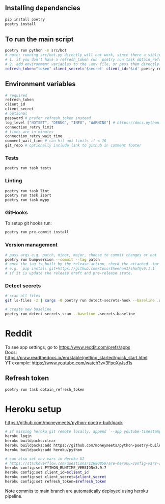 ## Installing dependencies
```bash
pip install poetry
poetry install
```

## To run the main script
```bash
poetry run python -m src/bot
# note: running src/bot.py directly will not work, since there a sibling modules which rely on each other (src.utils imports src.data)
# 1. if you don't have a refresh_token run `poetry run task obtain_refresh_token`
# 2. add environment variables to the .env file, or pass them directly. e.g.
refresh_token="token" client_secret='$secret' client_id='$id' poetry run python -m src/bot
```

## Environment variables
```bash
# required
refresh_token
client_id
client_secret
# optional
password # prefer refresh_token instead
log_level ["NOTSET", "DEBUG", "INFO", "WARNING"] # https://docs.python.org/3/library/logging.html#levels
connection_retry_limit
# times are in minutes
connection_retry_wait_time
comment_wait_time # can hit api limits if < 10
git_repo # optionally include link to github in comment footer
```

### Tests
```bash
poetry run task tests
```

### Linting
```bash
poetry run task lint
poetry run task isort
poetry run task mypy
```

### GitHooks
To setup git hooks run:
```bash
poetry run pre-commit install
```

### Version management
```bash
# pass args e.g. patch, minor, major, choose to commit changes or not
poetry run bumpversion --commit --tag patch
# once the tag is built by the release action, check the attached .tar is installable.
# e.g. `pip install git+https://github.com/ConorSheehan1/shot@v0.1.1`
# if it is update the release draft and pre-release state.
```
### Detect secrets
```bash
# scan all files
git ls-files -z | xargs -0 poetry run detect-secrets-hook --baseline .secrets.baseline

# create new baseline
poetry run detect-secrets scan --baseline .secrets.baseline
```

# Reddit
To see app settings, go to https://www.reddit.com/prefs/apps  
Docs: https://praw.readthedocs.io/en/stable/getting_started/quick_start.html  
YT example: https://www.youtube.com/watch?v=3FpqXyJsd1s

## Refresh token
```bash
poetry run task obtain_refresh_token
```

# Heroku setup
https://github.com/moneymeets/python-poetry-buildpack
```bash
# if missing heroku git remote locally, append `--app youtube-timestamp-reddit-bot`
heroku login
heroku buildpacks:clear
heroku buildpacks:add https://github.com/moneymeets/python-poetry-buildpack.git
heroku buildpacks:add heroku/python

# can also set env vars in Heroku UI
# https://stackoverflow.com/questions/12680859/are-heroku-config-vars-safe-for-sensitive-information
heroku config:set PYTHON_RUNTIME_VERSION=3.9.7
heroku config:set client_id=$client_id
heroku config:set client_secret=$client_secret
heroku config:set refresh_token=$refresh_token
```

Note commits to main branch are automatically deployed using heroku pipeline.
